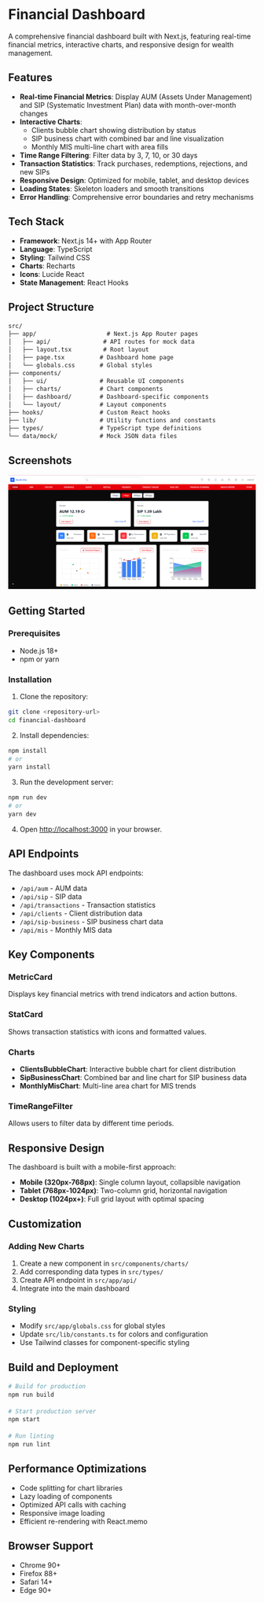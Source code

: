 # Financial Dashboard

A comprehensive financial dashboard built with Next.js, featuring real-time financial metrics, interactive charts, and responsive design for wealth management.

## Features

- **Real-time Financial Metrics**: Display AUM (Assets Under Management) and SIP (Systematic Investment Plan) data with month-over-month changes
- **Interactive Charts**:
  - Clients bubble chart showing distribution by status
  - SIP business chart with combined bar and line visualization
  - Monthly MIS multi-line chart with area fills
- **Time Range Filtering**: Filter data by 3, 7, 10, or 30 days
- **Transaction Statistics**: Track purchases, redemptions, rejections, and new SIPs
- **Responsive Design**: Optimized for mobile, tablet, and desktop devices
- **Loading States**: Skeleton loaders and smooth transitions
- **Error Handling**: Comprehensive error boundaries and retry mechanisms

## Tech Stack

- **Framework**: Next.js 14+ with App Router
- **Language**: TypeScript
- **Styling**: Tailwind CSS
- **Charts**: Recharts
- **Icons**: Lucide React
- **State Management**: React Hooks

## Project Structure

```
src/
├── app/                    # Next.js App Router pages
│   ├── api/               # API routes for mock data
│   ├── layout.tsx         # Root layout
│   ├── page.tsx          # Dashboard home page
│   └── globals.css       # Global styles
├── components/
│   ├── ui/               # Reusable UI components
│   ├── charts/           # Chart components
│   ├── dashboard/        # Dashboard-specific components
│   └── layout/           # Layout components
├── hooks/                # Custom React hooks
├── lib/                  # Utility functions and constants
├── types/                # TypeScript type definitions
└── data/mock/            # Mock JSON data files
```

## Screenshots


![Dashboard](./public/image.png)


## Getting Started

### Prerequisites

- Node.js 18+
- npm or yarn

### Installation

1. Clone the repository:

```bash
git clone <repository-url>
cd financial-dashboard
```

2. Install dependencies:

```bash
npm install
# or
yarn install
```

3. Run the development server:

```bash
npm run dev
# or
yarn dev
```

4. Open [http://localhost:3000](http://localhost:3000) in your browser.

## API Endpoints

The dashboard uses mock API endpoints:

- `/api/aum` - AUM data
- `/api/sip` - SIP data
- `/api/transactions` - Transaction statistics
- `/api/clients` - Client distribution data
- `/api/sip-business` - SIP business chart data
- `/api/mis` - Monthly MIS data

## Key Components

### MetricCard

Displays key financial metrics with trend indicators and action buttons.

### StatCard

Shows transaction statistics with icons and formatted values.

### Charts

- **ClientsBubbleChart**: Interactive bubble chart for client distribution
- **SipBusinessChart**: Combined bar and line chart for SIP business data
- **MonthlyMisChart**: Multi-line area chart for MIS trends

### TimeRangeFilter

Allows users to filter data by different time periods.

## Responsive Design

The dashboard is built with a mobile-first approach:

- **Mobile (320px-768px)**: Single column layout, collapsible navigation
- **Tablet (768px-1024px)**: Two-column grid, horizontal navigation
- **Desktop (1024px+)**: Full grid layout with optimal spacing

## Customization

### Adding New Charts

1. Create a new component in `src/components/charts/`
2. Add corresponding data types in `src/types/`
3. Create API endpoint in `src/app/api/`
4. Integrate into the main dashboard

### Styling

- Modify `src/app/globals.css` for global styles
- Update `src/lib/constants.ts` for colors and configuration
- Use Tailwind classes for component-specific styling

## Build and Deployment

```bash
# Build for production
npm run build

# Start production server
npm start

# Run linting
npm run lint
```

## Performance Optimizations

- Code splitting for chart libraries
- Lazy loading of components
- Optimized API calls with caching
- Responsive image loading
- Efficient re-rendering with React.memo

## Browser Support

- Chrome 90+
- Firefox 88+
- Safari 14+
- Edge 90+
